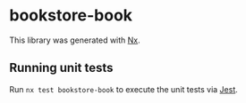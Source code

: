 # bookstore-book

This library was generated with [Nx](https://nx.dev).

## Running unit tests

Run `nx test bookstore-book` to execute the unit tests via [Jest](https://jestjs.io).
